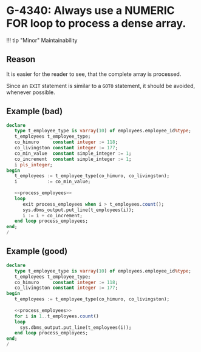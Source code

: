 # G-4340: Always use a NUMERIC FOR loop to process a dense array.

!!! tip "Minor"
    Maintainability

## Reason

It is easier for the reader to see, that the complete array is processed.

Since an `EXIT` statement is similar to a `GOTO` statement, 
it should be avoided, whenever possible.

## Example (bad)

``` sql
declare
   type t_employee_type is varray(10) of employees.employee_id%type;
   t_employees t_employee_type;
   co_himuro     constant integer := 118;
   co_livingston constant integer := 177;
   co_min_value  constant simple_integer := 1;
   co_increment  constant simple_integer := 1;
   i pls_integer;
begin
   t_employees := t_employee_type(co_himuro, co_livingston);
   i           := co_min_value;
   
   <<process_employees>>
   loop
      exit process_employees when i > t_employees.count();
      sys.dbms_output.put_line(t_employees(i));
      i := i + co_increment;
   end loop process_employees;
end;
/
```

## Example (good)

``` sql
declare
   type t_employee_type is varray(10) of employees.employee_id%type;
   t_employees t_employee_type;
   co_himuro     constant integer := 118;
   co_livingston constant integer := 177;
begin
   t_employees := t_employee_type(co_himuro, co_livingston);
   
   <<process_employees>>
   for i in 1..t_employees.count()
   loop
     sys.dbms_output.put_line(t_employees(i));
   end loop process_employees;
end;
/
```